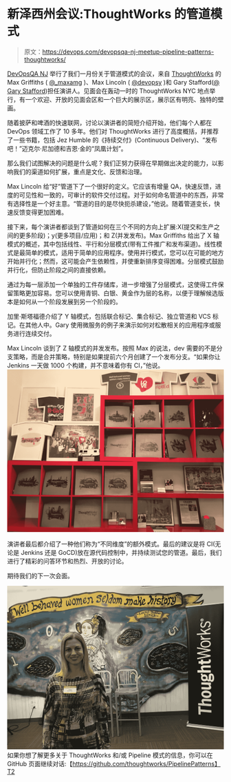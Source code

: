# 新泽西州会议:ThoughtWorks 的管道模式

> 原文：<https://devops.com/devopsqa-nj-meetup-pipeline-patterns-thoughtworks/>

[DevOpsQA NJ](https://www.meetup.com/DevOpsandAutomationNJ/) 举行了我们一月份关于管道模式的会议，来自 [ThoughtWorks](https://www.thoughtworks.com/) 的 Max Griffiths ( [@_maxamg](https://twitter.com/_maxamg) )、Max Lincoln ( [@devopsy](https://twitter.com/devopsy) )和 Gary Stafford([@ Gary Stafford](https://twitter.com/garystafford))担任演讲人。见面会在轰动一时的 ThoughtWorks NYC 地点举行，有一个欢迎、开放的见面会区和一个巨大的展示区，展示区有明亮、独特的壁画。

随着披萨和啤酒的快速联网，讨论以演讲者的简短介绍开始，他们每个人都在 DevOps 领域工作了 10 多年。他们对 ThoughtWorks 进行了高度概括，并推荐了一些书籍，包括 Jez Humble 的《持续交付》(Continuous Delivery)、“发布吧！”迈克尔·尼加德和吉恩·金的“凤凰计划”。

那么我们试图解决的问题是什么呢？我们正努力获得在早期做出决定的能力，以影响我们的渠道如何扩展，重点是文化、反馈和治理。

Max Lincoln 给“好”管道下了一个很好的定义。它应该有增量 QA，快速反馈，进度的可见性和一致的，可审计的软件交付过程。对于如何命名管道中的东西，非常有选择性是一个好主意。“管道的目的是尽快扼杀建设，”他说。随着管道变长，快速反馈变得更加困难。

接下来，每个演讲者都谈到了管道如何在三个不同的方向上扩展:X(提交和生产之间的更多阶段)；y(更多项目/应用)；和 Z(并发发布)。Max Griffiths 给出了 X 轴模式的概述，其中包括线性、平行和分层模式(带有工件推广和发布渠道)。线性模式是最简单的模式，适用于简单的应用程序。使用并行模式，您可以在可能的地方开始并行化；然而，这可能会产生依赖性，并使重新排序变得困难。分层模式鼓励并行化，但防止阶段之间的直接依赖。

通过为每一层添加一个单独的工件存储库，进一步增强了分层模式，这使得工件保留策略更加容易。您可以使用青铜、白银、黄金作为层的名称，以便于理解候选版本是如何从一个阶段发展到另一个阶段的。

加里·斯塔福德介绍了 Y 轴模式，包括联合标记、集合标记、独立管道和 VCS 标记。在其他人中。Gary 使用微服务的例子来演示如何对松散相关的应用程序或服务进行连续交付。

Max Lincoln 谈到了 Z 轴模式的并发发布。按照 Max 的说法，dev 需要的不是分支策略，而是合并策略，特别是如果提前六个月创建了一个发布分支。“如果你让 Jenkins 一天做 1000 个构建，并不意味着你有 CI，”他说。![IMG_6637](img/29049bb47bea06c00a697ccbc2d7a0cd.png)

演讲者最后都介绍了一种他们称为“不同维度”的额外模式。最后的建议是将 CI(无论是 Jenkins 还是 GoCD)放在源代码控制中，并持续测试您的管道。最后，我们进行了精彩的问答环节和热烈、开放的讨论。

期待我们的下一次会面。

![FullSizeRender (2)](img/36aff1f3a551aa2355b5c272afdfc4dd.png)
如果你想了解更多关于 ThoughtWorks 和/或 Pipeline 模式的信息，你可以在 GitHub 页面继续对话:【https://github.com/thoughtworks/PipelinePatterns】T2